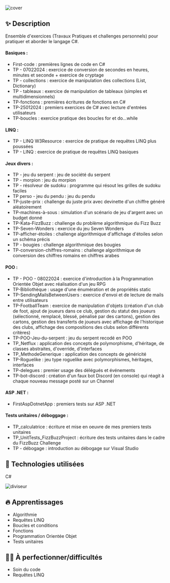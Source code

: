 ![cover](https://github.com/JessicaGUALTIERI/Cours-TP-C-/blob/main/readme_img/README_cover.png)

## ✨ Description 
Ensemble d'exercices (Travaux Pratiques et challenges personnels) pour pratiquer et aborder le langage C#.

#### Basiques :  
* First-code : premières lignes de code en C#  
* TP - 07022024 : exercice de conversion de secondes en heures, minutes et seconde + exercice de cryptage  
* TP - collections : exercice de manipulation des collections (List, Dictionary)  
* TP - tableaux : exercice de manipulation de tableaux (simples et multidimensionnels)  
* TP-fonctions : premières écritures de fonctions en C#  
* TP-25012024 : premiers exercices de C# avec lecture d'entrées utilisateurs  
* TP-boucles : exercice pratique des boucles for et do...while  

#### LINQ :  
* TP - LINQ W3Resource : exercice de pratique de requêtes LINQ plus poussées  
* TP - LINQ : exercice de pratique de requêtes LINQ basiques  

#### Jeux divers :
* TP - jeu du serpent : jeu de société du serpent  
* TP - morpion : jeu du morpion  
* TP - résolveur de sudoku : programme qui résout les grilles de sudoku faciles 
* TP perso - jeu du pendu : jeu du pendu  
* TP-juste-prix : challenge du juste prix avec devinette d'un chiffre généré aléatoirement  
* TP-machines-à-sous : simulation d'un scénario de jeu d'argent avec un budget donné  
* TP-Kata-FizzBuzz : challenge du problème algorithmique du Fizz Buzz  
* TP-Seven-Wonders : exercice du jeu Seven Wonders  
* TP-afficher-étoiles : challenge algorithmique d'affichage d'étoiles selon un schéma précis  
* TP - bougies : challenge algorithmique des bougies  
* TP-conversion-chiffres-romains : challenge algorithmique de conversion des chiffres romains en chiffres arabes  

#### POO :  
* TP - POO - 08022024 : exercice d'introduction à la Programmation Orientée Objet avec réalisation d'un jeu RPG  
* TP-Bibliothèque : usage d'une énumération et de propriétés static
* TP-SendingMailsBetweenUsers : exercice d'envoi et de lecture de mails entre utilisateurs  
* TP-FootballTeam : exercice de manipulation d'objets (création d'un club de foot, ajout de joueurs dans ce club, gestion du statut des joueurs (sélectionné, remplacé, blessé, pénalisé par des cartons), gestion des cartons, gestion des transferts de joueurs avec affichage de l'historique des clubs, affichage des compositions des clubs selon différents critères)  
* TP-POO-Jeu-du-serpent : jeu du serpent recodé en POO  
* TP_Netflux : application des concepts de polymorphisme, d'héritage, de classes abstraites, d'override, d'interfaces  
* TP_MethodeGenerique : application des concepts de généricité  
* TP-Roguelike : jeu type roguelike avec polymorphismes, héritages, interfaces  
* TP-delegues : premier usage des délégués et événements  
* TP-bot-discord : création d'un faux bot Discord (en console) qui réagit à chaque nouveau message posté sur un Channel  

#### ASP .NET :  
* FirstAspDotnetApp : premiers tests sur ASP .NET  

#### __Tests unitaires / déboggage :__
* TP_calculatrice : écriture et mise en oeuvre de mes premiers tests unitaires  
* TP_UnitTests_FizzBuzzProject : écriture des tests unitaires dans le cadre du FizzBuzz Challenge
* TP - débogage : introduction au débogage sur Visual Studio  

## 🚀 __Technologies utilisées__  
C#

![diviseur](https://github.com/JessicaGUALTIERI/Cours-TP-C-/blob/main/readme_img/README_diviseur.png)

## 🔥 __Apprentissages__  
* Algorithmie
* Requêtes LINQ
* Boucles et conditions
* Fonctions
* Programmation Orientée Objet
* Tests unitaires

## 🏋️‍♀️ __À perfectionner/difficultés__  
* Soin du code
* Requêtes LINQ